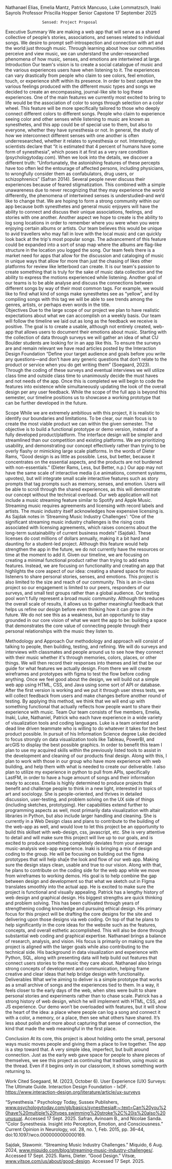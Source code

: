 Nathanael Elias, Emelia Mantz, Patrick Mancuso, Luke Lommatzsch, Inaki Sayrols
Professor Priscilla Hopper
Senior Capstone
17 September 2025

					Sensed: Project Proposal 
Executive Summary
We are making a web app that will serve as a shared collective of people’s stories, associations, and senses related to individual songs. We desire to prompt self-introspection and connection with art and the world just through music. Through learning about how our communities perceive and view music, we can understand the under-researched phenomena of how music, senses, and emotions are intertwined at large.
Introduction
Our team's vision is to create a social catalogue of music and the various experiences users have when listening to it. The experiences can vary drastically from people who claim to see colors, feel emotion, touch, or experience shift within its presence. In order to best capture the various feelings produced with the different music types and songs we decided to create an encompassing, journal-like site to log these experiences. One of the main features we currently most excited to bring to life would be the association of color to songs through selection on a color wheel. This feature will be more specifically tailored to those who deeply connect different colors to different songs. People who claim to experience seeing color and other senses while listening to music are known as synesthetes, and this app could be of special use to them, but also to everyone, whether they have synesthesia or not. In general, the study of how we interconnect different senses with one another is often underresearched, whether it relates to synesthesia or not. Interestingly, scientists declare that “it is estimated that 4 percent of humans have some form of synesthesia”, which poses it at first as a very rare condition (psychologytoday.com). When we look into the details, we discover a different truth: “Unfortunately, the astonishing features of these percepts have too often led the entourage of affected persons, including physicians, to wrongfully consider them as confabulators, drug users, or schizophrenics” (Safran 2014). Several people never discuss their experiences because of feared stigmatization. This combined with a simple unawareness due to never recognizing that they may experience the world differently, the phenomena of intertwined senses is understudied–and we’d like to change that. We are hoping to form a strong community within our app because both synesthetes and general music enjoyers will have the ability to connect and discuss their unique associations, feelings, and stories with one another. 
	Another aspect we hope to create is the ability to log song locations in order to remember where you were when you were enjoying certain albums or artists. Our team believes this would be unique to avid travellers who may fall in love with the local music and can quickly look back at the trip's most popular songs. The advancement of this feature could be expanded into a sort of snap map where the albums are flag-like structure in the location you logged the song. 
	Our team feels there is a market need for apps that allow for the discussion and cataloging of music in unique ways that allow for more than just the chasing of likes other platforms for review like letterboxd can create. It is our team's passion to create something that is truly for the sake of music data collection and the ability to express the motions experienced while listening. Another goal of our teams is to be able analyse and discuss the connections between different songs by way of their most common tags. For example, we would like to find what kind of songs make synesthetes see as “yellow”, and by compiling songs with this tag we will be able to see trends among the genres, artists, or perhaps even words in the title.  
Objectives
	Due to the large scope of our project we plan to have realistic expectations about what we can accomplish on a weekly basis. Our team will follow the timeline we laid out as long as the feedback we receive is positive. The goal is to create a usable, although not entirely created, web-app that allows users to document their emotions about music. Starting with the collection of data through surveys we will gather an idea of what CU Boulder students are looking for in an app like this. To ensure the surveys are and remain relevant we have read articles posted by the Interaction Design Foundation “Define your target audience and goals before you write any questions—and don’t have any generic questions that don’t relate to the product or service when you do get writing them” (Soegaard, 2023). Through the coding of these surveys and eventual interviews we will utilize class time and outside class time to unanimously decide the must haves and not needs of the app. Once this is completed we will begin to code the features into existence while simultaneously updating the look of the overall design per any user feedback. While the scope of the full app is beyond this semester, our timeline positions us to showcase a working prototype that can be further developed in the future. 

Scope
While we are extremely ambitious with this project, it is realistic to identify our boundaries and limitations. To be clear, our main focus is to create the most viable product we can within the given semester. The objective is to build a functional prototype or demo version, instead of a fully developed product/platform. The interface design will be simpler and streamlined than our competition and existing platforms. We are prioritizing usability, and demonstrating our concept effectively rather than trying to be overly flashy or mimicking large scale platforms.  In the words of Dieter Rams, “Good design is as little as possible. Less, but better, because it concentrates on the essential aspects, and the products are not burdened with non-essentials.” (Dieter Rams, Less, but Better, n.p.)  Our app may not have the same scale of interactive media (i.e animations, comment systems, upvotes), but will integrate small scale interactive features such as story  prompts that tag prompts such as memory, senses, and emotion. Users will be able to scroll through the shared experiences, as this will demonstrate our concept without the technical overload.
Our web application will not include a music streaming feature similar to Spotify and Apple Music. Streaming music requires agreements and licensing with record labels and artists. The music industry itself acknowledges how expensive licensing is. As Sajdak notes in ‘Streaming Music Industry Challenges’: “One of the significant streaming music industry challenges is the rising costs associated with licensing agreements, which raises concerns about the long-term sustainability of current business models” (Sajdak).  These licenses do cost millions of dollars annually, making it a bit hard and daunting for a student-led project. Although this feature would help strengthen the app in the future, we do not currently have the resources or time at the moment to add it. Given our timeline, we are focusing on creating a minimal functional product rather than trying to add extra features. Instead, we are focusing on functionality and creating an app that highlights the core aspect of our idea: creating a shared space for music listeners to share personal stories, senses, and emotions. 
This project is also limited to the size and reach of our community. This is an in-class project so our engagement is limited to our peers, responders of our surveys, and small test groups rather than a global audience. Our testing pool won't fully represent a broad music community. Although this reduces the overall scale of results, it allows us to gather meaningful feedback that helps us refine our design before even thinking how it can grow in the future. We do not see this as a weakness, but an opportunity to stay grounded in our core vision of what we want the app to be: building a space that demonstrates the core value of connecting people through their personal relationships with the music they listen to. 

Methodology and Approach
Our methodology and approach will consist of talking to people, then building, testing, and refining. We will do surveys and interviews with classmates and people around us to see how they connect with their music whether it's through memories, colors, places, or other things. We will then record their responses into themes and let that be our guide for what features we actually design. From there we will create wireframes and prototypes with figma to test the flow before coding anything. 
Once we feel good about the design, we will build out a simple web app using HTML, CSS, and Java using some sort of API or database. After the first version is working and we put it through user stress tests, we will collect feedback from users and make changes before another round of testing. By applying this method, we think that we will end up with something functional that actually reflects how people want to share their experience with music. 
Team
Our team consists of five members, Emelia, Inaki, Luke, Nathaniel, Patrick who each have experience in a wide variety of visualization tools and coding languages. 
Luke is a team oriented and dead line driven teammate who is willing to do whatever it takes for the best product possible. In pursuit of his Information Science degree Luke decided to focus strongly on data visualization tools like Tableau, PowerBI, and arcGIS to display the best possible graphics. In order to benefit this team I plan to use my acquired skills within the previously listed tools to assist in the development and cleaning of our products final design. Along with this, I plan to work with those in our group who have more experience with web building, and help them with what is needed to create our deliverable. I also plan to utilize my experience in python to pull from APIs, specifically LastFM, in order to have a huge amount of songs and their information ready to access.
Emelia is highly determined to produce projects that benefit and challenge people to think in a new light, interested in topics of art and sociology. She is people-oriented, and thrives in detailed discussion, user-testing, and problem solving on the UX side of things (including sketches, prototyping). Her capabilities extend further to programming aspects as well, most primarily data visualization with altair libraries in Python, but also include larger handling and cleaning. She is currently in a Web Design class and plans to contribute to the building of the web-app as well, and would love to let this project be an opportunity to build this skillset with web-design, css, javascript, etc. She is very attentive to detail and will make sure this project will live up to our goals, and is excited to produce something completely deviates from your average music-analysis web-app  experience.
Inaki is bringing a mix of design and coding to the group. He will be focusing on building out the figma prototypes that will help sha[e the look and flow of our web app. Making sure the design stays clean, usable and true to our vision. Along with that, he plans to contribute on the coding side for the web app while we move from wireframes to working demos. His goal is to help combine the gap between design and development so that what we sketch out in FIgma translates smoothly into the actual app. He is excited to make sure the project is functional and visually appealing.
      Patrick has a lengthy history of web design and graphical design. His biggest strengths are quick thinking and problem solving. This has been cultivated through years of strengthening coding knowledge and pursuing ethical design. His primary focus for this project will be drafting the core designs for the site and delivering upon those designs via web coding. On top of that he plans to help significantly in the core ideas for the website such as the features, concepts, and overall esthetic accomplished. This will also be done through substantial web coding and graphical expertise.
	Nathanael brings a balance of research, analysis, and vision. His focus is primarily on making sure the project is aligned with the larger goals while also contributing to the technical side. His background in data visualization and experience with Python, SQL, along with presenting data will help build out features that connect users stories to the music they care about. Nathanael also brings strong concepts of development and communication, helping frame creative and clear ideas that help bridge design with functionality.  
Deliverables
What we’re aiming to deliver is a simple prototype that works as a small archive of songs and the experiences tied to them. In a way, it feels closer to the early days of the web, when sites were built to share personal stories and experiments rather than to chase scale. Patrick has a strong history of web design, which he will implement with HTML, CSS, and JS experience. Our demo won’t be overloaded with features, but it will show the heart of the idea: a place where people can log a song and connect it with a color, a memory, or a place, then see what others have shared. It’s less about polish and more about capturing that sense of connection, the kind that made the web meaningful in the first place. 

Conclusion
At its core, this project is about holding onto the small, personal ways music moves people and giving them a place to live together. The app is a step toward that. A very simple idea, imperfect, but built around connection. Just as the early web gave space for people to share pieces of themselves, we see this project as continuing that tradition, using music as the thread. Even if it begins only in our classroom, it shows something worth returning to. 

Work Cited
Soegaard, M. (2023, October 6). User Experience (UX) Surveys: The Ultimate Guide. Interaction Design Foundation - IxDF. https://www.interaction-design.org/literature/article/ux-surveys

“Synesthesia.” Psychology Today, Sussex Publishers, www.psychologytoday.com/gb/basics/synesthesia#:~:text=Can%20you%20have%20multiple%20types,swimming%20stroke%2C%20is%20also%20unusual. Accessed 17 Sept. 2025. 
Safran, Avinoam B., and Nicolae Sanda. “Color Synesthesia. Insight into Perception, Emotion, and Consciousness.” Current Opinion in Neurology, vol. 28, no. 1, Feb. 2015, pp. 36–44, doi:10.1097/wco.0000000000000169. 

Sajdak, Sławomir. “Streaming Music Industry Challenges.” Miquido, 6 Aug. 2024, www.miquido.com/blog/streaming-music-industry-challenges/. Accessed 17 Sept. 2025.
Rams, Dieter. “Good Design.” Vitsœ, www.vitsoe.com/us/about/good-design. Accessed 17 Sept. 2025.


